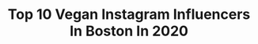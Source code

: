 ---
title: Top 10 Vegan Instagram Influencers In Boston In 2020
description: >-
  Find top vegan Instagram influencers in Boston in 2020. Most popular hashtags: #vegan #plantbased #dairyfree #quarantine.
platform: Instagram
profiles:
  - username: "vegan_kween"
    fullname: >-
      Erica | Vegan Kween
    location: "United States"
    followers: 7520
    engagement: 595
    commentsToLikes: 0.035642
    avatar: "https://scontent-ams4-1.cdninstagram.com/v/t51.2885-19/s320x320/82529785_598834744248016_1114836242886819840_n.jpg?_nc_ht=scontent-ams4-1.cdninstagram.com&_nc_ohc=zuixOTgNhMsAX9HJAPD&oh=320f09dca8e21a35bbd8e4efaee4f526&oe=5EAD7C87"
    verified: false
    hashtags: "#donuts, #veganblogger, #bostonfoodie, #veganmassachusetts"
  - username: "twotastebuddiez"
    fullname: >-
      Boston Food
    location: "United States"
    followers: 20546
    engagement: 403
    commentsToLikes: 0.078605
    avatar: "https://scontent-lhr8-1.cdninstagram.com/v/t51.2885-19/s320x320/51110458_2070055933032292_146392542944952320_n.jpg?_nc_ht=scontent-lhr8-1.cdninstagram.com&_nc_ohc=TrV3dw8Fo_wAX8zBq9z&oh=a29260be55c7f72d7d35b2c236241d40&oe=5EBAF6A2"
    verified: false
    hashtags: "#munchkins, #cupcakes, #oysters, #everything"
  - username: "augustenburroughs"
    fullname: >-
      Augusten Burroughs
    location: "United States"
    followers: 22385
    engagement: 723
    commentsToLikes: 0.039301
    avatar: "https://scontent-lhr8-1.cdninstagram.com/v/t51.2885-19/s320x320/52655709_435718243832559_8074906990314258432_n.jpg?_nc_ht=scontent-lhr8-1.cdninstagram.com&_nc_ohc=kYHHtynLT60AX9p9tTU&oh=dc585a1a26a7e19195ac482516c6bb1e&oe=5EBA13C1"
    verified: false
    hashtags: "#gutfeeling, #nytimesbooks, #hartford, #macmillanpublishers"
  - username: "biiancaalexx"
    fullname: >-
      Bianca Alex
    location: "United States"
    followers: 43759
    engagement: 282
    commentsToLikes: 0.065888
    avatar: "https://scontent-lhr8-1.cdninstagram.com/v/t51.2885-19/s320x320/90764604_904167893352757_5886766769573462016_n.jpg?_nc_ht=scontent-lhr8-1.cdninstagram.com&_nc_ohc=hQDcT8WTFPUAX-wAThP&oh=af03a145a865557b8b11b70ffd90191b&oe=5EBB8316"
    verified: false
    hashtags: "#workoutgoals, #marcjacobs, #boston, #happy"
  - username: "theblondetravelsx0"
    fullname: >-
      JAMIE RIVERO  | Philly Blogger
    location: "United States"
    followers: 20486
    engagement: 264
    commentsToLikes: 0.175851
    avatar: "https://scontent-lhr8-1.cdninstagram.com/v/t51.2885-19/s320x320/89858536_498118284203493_4842131298988326912_n.jpg?_nc_ht=scontent-lhr8-1.cdninstagram.com&_nc_ohc=Hur6OQaEZfEAX_uPGR4&oh=482e8cb58e10811ff235c90a37f9241d&oe=5EBC897A"
    verified: false
    hashtags: "#maldives, #lightstim, #haircare, #freshrose"
  - username: "meredithduxbury"
    fullname: >-
      meredith duxbury
    location: "United States"
    followers: 3173
    engagement: 1427
    commentsToLikes: 0.227328
    avatar: "https://scontent-ams4-1.cdninstagram.com/v/t51.2885-19/s320x320/85146222_705886336482608_4144214575270592512_n.jpg?_nc_ht=scontent-ams4-1.cdninstagram.com&_nc_ohc=DTfmElqyQnAAX-czswj&oh=970d302f72dcd8fc03d6bff305a012ed&oe=5E818D0B"
    verified: false
    hashtags: "#nice, #makeupideas, #luxury, #frenchriviera"
  - username: "starinfinitefood"
    fullname: >-
      Caitlin Greene
    location: "United States"
    followers: 205883
    engagement: 201
    commentsToLikes: 0.115098
    avatar: "https://scontent-lhr8-1.cdninstagram.com/v/t51.2885-19/s320x320/53363009_335681790638863_4811855142510919680_n.jpg?_nc_ht=scontent-lhr8-1.cdninstagram.com&_nc_ohc=nMMwauB4Q_AAX88ZUF1&oh=a002f77e8b97e5eaadf779ff5658ab0b&oe=5EBB08D2"
    verified: false
    hashtags: "#porridgebowl, #breakfastideas, #caesar, #pescatarian"
  - username: "kayhezz"
    fullname: >-
      KyleChristine
    location: "United States"
    followers: 2422
    engagement: 2016
    commentsToLikes: 0.122588
    avatar: "https://scontent-atl3-1.cdninstagram.com/v/t51.2885-19/s320x320/80365053_466456164291846_7731884251783626752_n.jpg?_nc_ht=scontent-atl3-1.cdninstagram.com&_nc_ohc=1lz_BGh4-REAX-c6acM&oh=5fa88b4781cba05e3b8008191c6ae593&oe=5EB9AD74"
    verified: false
    hashtags: "#pickyeatersclub, #prettylittleinteriors, #motheringhonestly, #shareyourstyle"
  - username: "alexandra.conza"
    fullname: >-
      Alexandra Conza
    location: "United States"
    followers: 2047
    engagement: 1860
    commentsToLikes: 0.079119
    avatar: "https://scontent-lht6-1.cdninstagram.com/v/t51.2885-19/s320x320/54277232_409364836556848_604625069066420224_n.jpg?_nc_ht=scontent-lht6-1.cdninstagram.com&_nc_ohc=ptU3aXrnBX0AX_9m3nE&oh=f8332d458b9d7add35b7b6928fd93680&oe=5EBA6866"
    verified: false
    hashtags: "#mango, #dreamingofspring, #blooms, #fitfam"
  - username: "plentysweet200"
    fullname: >-
      Plenty Sweet | Elif Y.
    location: "United States"
    followers: 12792
    engagement: 652
    commentsToLikes: 0.057050
    avatar: "https://scontent-gmp1-1.cdninstagram.com/v/t51.2885-19/s320x320/74623972_571350520296159_6272231614713954304_n.jpg?_nc_ht=scontent-gmp1-1.cdninstagram.com&_nc_ohc=o3DrkMJwzT8AX99Sb2a&oh=bf6cdd874f5c64f20ef199aea553385d&oe=5EA42AFF"
    verified: false
    hashtags: ""
---